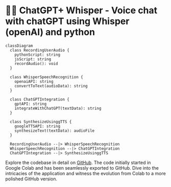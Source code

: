 # 📓🔗 ChatGPT+ Whisper - Voice chat with chatGPT using Whisper (openAI) and python

~~~~mermaid
classDiagram
  class RecordingUserAudio {
    pythonScript: string
    jsScript: string
    recordAudio(): void
  }

  class WhisperSpeechRecognition {
    openaiAPI: string
    convertToText(audioData): string
  }

  class ChatGPTIntegration {
    gptAPI: string
    integrateWithChatGPT(textData): string
  }

  class SynthesizeUsinggTTS {
    googleTTSAPI: string
    synthesizeText(textData): audioFile
  }

  RecordingUserAudio --|> WhisperSpeechRecognition
  WhisperSpeechRecognition --|> ChatGPTIntegration
  ChatGPTIntegration --|> SynthesizeUsinggTTS

~~~~

Explore the codebase in detail on [GitHub](https://github.com/olgaleticialopes/ChatGPT-Whisper/blob/main/Whisper_e_ChatGPT.ipynb). The code initially started in Google Colab and has been seamlessly exported to GitHub. Dive into the intricacies of the application and witness the evolution from Colab to a more polished GitHub version.
